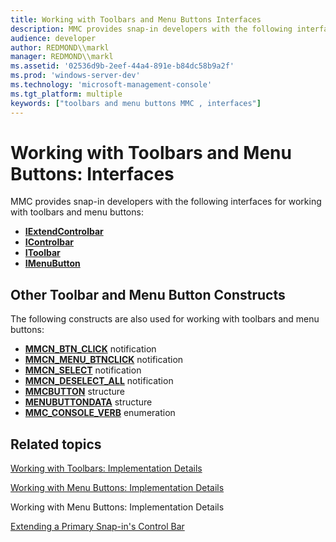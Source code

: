 ```yaml
---
title: Working with Toolbars and Menu Buttons Interfaces
description: MMC provides snap-in developers with the following interfaces for working with toolbars and menu buttons
audience: developer
author: REDMOND\\markl
manager: REDMOND\\markl
ms.assetid: '02536d9b-2eef-44a4-891e-b84dc58b9a2f'
ms.prod: 'windows-server-dev'
ms.technology: 'microsoft-management-console'
ms.tgt_platform: multiple
keywords: ["toolbars and menu buttons MMC , interfaces"]
---
```


# Working with Toolbars and Menu Buttons: Interfaces

MMC provides snap-in developers with the following interfaces for working with toolbars and menu buttons:

-   [**IExtendControlbar**](iextendcontrolbar.md)
-   [**IControlbar**](icontrolbar.md)
-   [**IToolbar**](itoolbar.md)
-   [**IMenuButton**](imenubutton.md)

## Other Toolbar and Menu Button Constructs

The following constructs are also used for working with toolbars and menu buttons:

-   [**MMCN\_BTN\_CLICK**](mmcn-btn-click.md) notification
-   [**MMCN\_MENU\_BTNCLICK**](mmcn-menu-btnclick.md) notification
-   [**MMCN\_SELECT**](mmcn-select.md) notification
-   [**MMCN\_DESELECT\_ALL**](mmcn-deselect-all.md) notification
-   [**MMCBUTTON**](mmcbutton.md) structure
-   [**MENUBUTTONDATA**](menubuttondata.md) structure
-   [**MMC\_CONSOLE\_VERB**](mmc-console-verb.md) enumeration

## Related topics

<dl> <dt>

[Working with Toolbars: Implementation Details](working-with-toolbars-implementation-details.md)
</dt> <dt>

[Working with Menu Buttons: Implementation Details](working-with-menu-buttons-implementation-details.md)
</dt> <dt>

Working with Menu Buttons: Implementation Details
</dt> <dt>

[Extending a Primary Snap-in's Control Bar](extending-a-primary-snap-ins-control-bar.md)
</dt> </dl>

 

 




